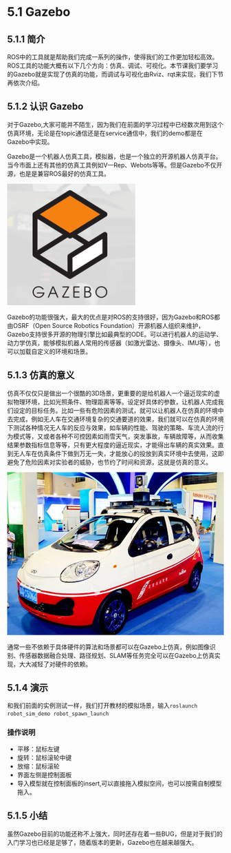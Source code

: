# 5.1 Gazebo

## 5.1.1 简介
ROS中的工具就是帮助我们完成一系列的操作，使得我们的工作更加轻松高效。ROS工具的功能大概有以下几个方向：仿真、调试、可视化。本节课我们要学习的Gazebo就是实现了仿真的功能，而调试与可视化由Rviz、rqt来实现，我们下节再依次介绍。
## 5.1.2 认识 Gazebo
对于Gazebo,大家可能并不陌生，因为我们在前面的学习过程中已经数次用到这个仿真环境，无论是在topic通信还是在service通信中，我们的demo都是在Gazebo中实现。

Gazebo是一个机器人仿真工具，模拟器，也是一个独立的开源机器人仿真平台。当今市面上还有其他的仿真工具例如V—Rep、Webots等等。但是Gazebo不仅开源，也是是兼容ROS最好的仿真工具。

![](/pics/Gazebo.png)

Gazebo的功能很强大，最大的优点是对ROS的支持很好，因为Gazebo和ROS都由OSRF（Open Source Robotics Foundation）开源机器人组织来维护，Gazebo支持很多开源的物理引擎比如最典型的ODE。可以进行机器人的运动学、动力学仿真，能够模拟机器人常用的传感器（如激光雷达、摄像头、IMU等），也可以加载自定义的环境和场景。
## 5.1.3 仿真的意义
仿真不仅仅只是做出一个很酷的3D场景，更重要的是给机器人一个逼近现实的虚拟物理环境，比如光照条件、物理距离等等。设定好具体的参数，让机器人完成我们设定的目标任务。比如一些有危险因素的测试，就可以让机器人在仿真的环境中去完成，例如无人车在交通环境复杂的交通要道的效果，我们就可以在仿真的环境下测试各种情况无人车的反应与效果，如车辆的性能、驾驶的策略、车流人流的行为模式等，又或者各种不可控因素如雨雪天气，突发事故，车辆故障等，从而收集结果参数指标信息等等，只有更大程度的逼近现实，才能得出车辆的真实效果。直到无人车在仿真条件下做到万无一失，才能放心的投放到真实环境中去使用，这即避免了危险因素对实验者的威胁，也节约了时间和资源，这就是仿真的意义。 

![](/pics/baiduAI.jpg)

通常一些不依赖于具体硬件的算法和场景都可以在Gazebo上仿真，例如图像识别、传感器数据融合处理、路径规划、SLAM等任务完全可以在Gazebo上仿真实现，大大减轻了对硬件的依赖。

## 5.1.4 演示
和我们前面的实例测试一样，我们打开教材的模拟场景，输入`roslaunch robot_sim_demo robot_spawn_launch`

### 操作说明

* 平移：鼠标左键
* 旋转：鼠标滚轮中键
* 放缩：鼠标滚轮
* 界面左侧是控制面板
* 导入模型就在控制面板的insert,可以直接拖入模拟空间，也可以按需自制模型拖入。

## 5.1.5 小结
虽然Gazebo目前的功能还称不上强大，同时还存在着一些BUG，但是对于我们的入门学习也已经是足够了，随着版本的更新，Gazebo也在越来越强大。